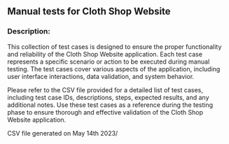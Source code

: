 ## Manual tests for Cloth Shop Website ##

### Description: ###

This collection of test cases is designed to ensure the proper functionality and reliability of the Cloth Shop Website application. 
Each test case represents a specific scenario or action to be executed during manual testing. 
The test cases cover various aspects of the application, including user interface interactions, data validation, and system behavior.

Please refer to the CSV file provided for a detailed list of test cases, including test case IDs, descriptions, steps, expected results, and any additional notes. 
Use these test cases as a reference during the testing phase to ensure thorough and effective validation of the Cloth Shop Website application.


CSV file generated on May 14th 2023/

